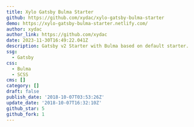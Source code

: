 ```yaml
---
title: Xylo Gatsby Bulma Starter
github: https://github.com/xydac/xylo-gatsby-bulma-starter
demo: https://xylo-gatsby-bulma-starter.netlify.com/
author: xydac
author_link: https://github.com/xydac
date: 2023-11-30T16:49:22.041Z
description: Gatsby v2 Starter with Bulma based on default starter.
ssg:
  - Gatsby
css:
  - Bulma
  - SCSS
cms: []
category: []
draft: false
publish_date: '2018-10-07T03:53:26Z'
update_date: '2018-10-07T16:32:10Z'
github_star: 5
github_fork: 1
---
```

